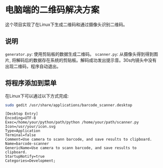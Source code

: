 # 电脑端的二维码解决方案
这个项目实现了在Linux下生成二维码和通过摄像头识别二维码。
## 说明
`generator.py`: 使用剪贴板的数据生成二维码。
`scanner.py`: 从摄像头得到得到图片, 将解码后的数据存在系统的剪贴板。解码成功发出提示音。30s内镜头中没有出现二维码，程序自动退出。

## 将程序添加到菜单
在Linux下可以通过以下方式完成:
```bash
sudo gedit /usr/share/applications/barcode_scanner.desktop
```
```
[Desktop Entry]
Encoding=UTF-8
Exec=/home/your/python/path/python /home/your/path/scanner.py
Icon=/usr/your/icon.svg
Type=Application
Terminal=false
Comment=Use camera to scann barcode, and save results to clipboard.
Name=barcode-scanner
GenericName=Use camera to scann barcode, and save results to clipboard.
StartupNotify=true
Categories=Development;
```
